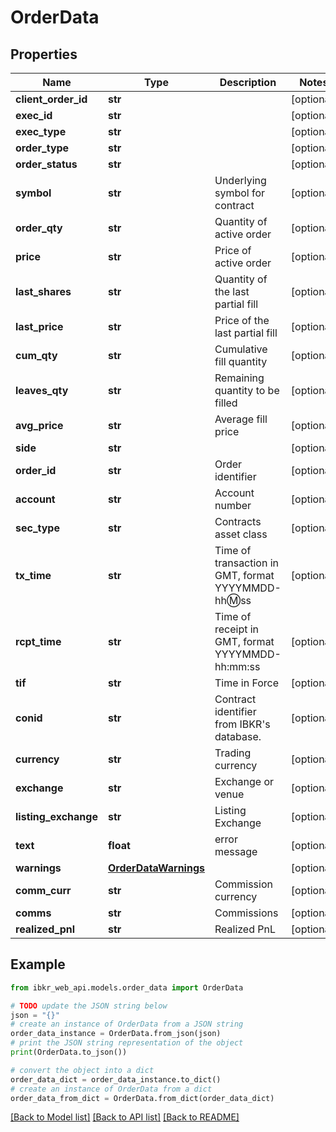 # OrderData


## Properties

Name | Type | Description | Notes
------------ | ------------- | ------------- | -------------
**client_order_id** | **str** |  | [optional] 
**exec_id** | **str** |  | [optional] 
**exec_type** | **str** |  | [optional] 
**order_type** | **str** |  | [optional] 
**order_status** | **str** |  | [optional] 
**symbol** | **str** | Underlying symbol for contract | [optional] 
**order_qty** | **str** | Quantity of active order | [optional] 
**price** | **str** | Price of active order | [optional] 
**last_shares** | **str** | Quantity of the last partial fill | [optional] 
**last_price** | **str** | Price of the last partial fill | [optional] 
**cum_qty** | **str** | Cumulative fill quantity | [optional] 
**leaves_qty** | **str** | Remaining quantity to be filled | [optional] 
**avg_price** | **str** | Average fill price | [optional] 
**side** | **str** |  | [optional] 
**order_id** | **str** | Order identifier | [optional] 
**account** | **str** | Account number | [optional] 
**sec_type** | **str** | Contracts asset class | [optional] 
**tx_time** | **str** | Time of transaction in GMT, format YYYYMMDD-hh:m:ss | [optional] 
**rcpt_time** | **str** | Time of receipt in GMT, format YYYYMMDD-hh:mm:ss | [optional] 
**tif** | **str** | Time in Force | [optional] 
**conid** | **str** | Contract identifier from IBKR&#39;s database. | [optional] 
**currency** | **str** | Trading currency | [optional] 
**exchange** | **str** | Exchange or venue | [optional] 
**listing_exchange** | **str** | Listing Exchange | [optional] 
**text** | **float** | error message | [optional] 
**warnings** | [**OrderDataWarnings**](OrderDataWarnings.md) |  | [optional] 
**comm_curr** | **str** | Commission currency | [optional] 
**comms** | **str** | Commissions | [optional] 
**realized_pnl** | **str** | Realized PnL | [optional] 

## Example

```python
from ibkr_web_api.models.order_data import OrderData

# TODO update the JSON string below
json = "{}"
# create an instance of OrderData from a JSON string
order_data_instance = OrderData.from_json(json)
# print the JSON string representation of the object
print(OrderData.to_json())

# convert the object into a dict
order_data_dict = order_data_instance.to_dict()
# create an instance of OrderData from a dict
order_data_from_dict = OrderData.from_dict(order_data_dict)
```
[[Back to Model list]](../README.md#documentation-for-models) [[Back to API list]](../README.md#documentation-for-api-endpoints) [[Back to README]](../README.md)


